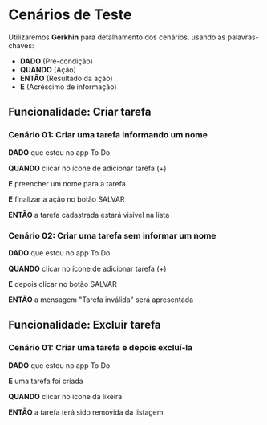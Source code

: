 # Cenários de Teste

Utilizaremos **Gerkhin** para detalhamento dos cenários, usando as palavras-chaves:
* **DADO** (Pré-condição)
* **QUANDO** (Ação)
* **ENTÃO** (Resultado da ação)
* **E** (Acréscimo de informação)

## Funcionalidade: Criar tarefa

### Cenário 01: **Criar uma tarefa informando um nome**
**DADO** que estou no app To Do

**QUANDO** clicar no ícone de adicionar tarefa (+)

**E** preencher um nome para a tarefa

**E** finalizar a ação no botão SALVAR

**ENTÃO** a tarefa cadastrada estará visível na lista

### Cenário 02: **Criar uma tarefa sem informar um nome**
**DADO** que estou no app To Do

**QUANDO** clicar no ícone de adicionar tarefa (+)

**E** depois clicar no botão SALVAR

**ENTÃO** a mensagem "Tarefa inválida" será apresentada


## Funcionalidade: Excluir tarefa

### Cenário 01: **Criar uma tarefa e depois excluí-la**
**DADO** que estou no app To Do

**E** uma tarefa foi criada

**QUANDO** clicar no ícone da lixeira

**ENTÃO** a tarefa terá sido removida da listagem
